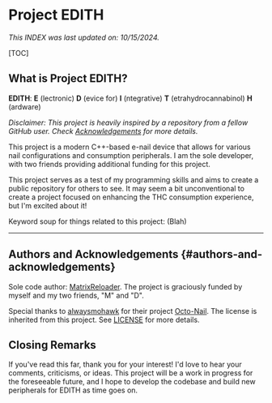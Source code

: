 # Project EDITH

*This INDEX was last updated on: 10/15/2024.*

[TOC]

## What is Project EDITH?
**EDITH**: **E** (lectronic) **D** (evice for) **I** (ntegrative) **T** (etrahydrocannabinol) **H** (ardware)

*Disclaimer: This project is heavily inspired by a repository from a fellow GitHub user. Check [Acknowledgements](#authors-and-acknowledgements) for more details.*

This project is a modern C++-based e-nail device that allows for various nail configurations and consumption peripherals. I am the sole developer, with two friends providing additional funding for this project.

This project serves as a test of my programming skills and aims to create a public repository for others to see. It may seem a bit unconventional to create a project focused on enhancing the THC consumption experience, but I'm excited about it!

Keyword soup for things related to this project: (Blah)

---

## Authors and Acknowledgements {#authors-and-acknowledgements}
Sole code author: [MatrixReloader](https://github.com/MatrixReloader). The project is graciously funded by myself and my two friends, "M" and "D".

Special thanks to [alwaysmohawk](https://github.com/alwaysmohawk) for their project [Octo-Nail](https://github.com/alwaysmohawk/octo-nail). The license is inherited from this project. See [LICENSE](LICENSE.md) for more details.

## Closing Remarks
If you've read this far, thank you for your interest! I'd love to hear your comments, criticisms, or ideas. This project will be a work in progress for the foreseeable future, and I hope to develop the codebase and build new peripherals for EDITH as time goes on.
